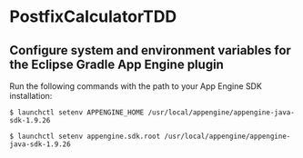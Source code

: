 # PostfixCalculatorTDD

## Configure system and environment variables for the Eclipse Gradle App Engine plugin

Run the following commands with the path to your App Engine SDK installation:

```
$ launchctl setenv APPENGINE_HOME /usr/local/appengine/appengine-java-sdk-1.9.26

$ launchctl setenv appengine.sdk.root /usr/local/appengine/appengine-java-sdk-1.9.26
```